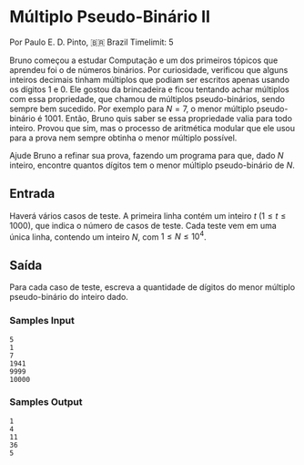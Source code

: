 # Múltiplo Pseudo-Binário II

Por Paulo E. D. Pinto, 🇧🇷 Brazil
Timelimit: 5

Bruno começou a estudar Computação e um dos primeiros tópicos que aprendeu foi o de números binários. Por curiosidade, verificou que alguns inteiros decimais tinham múltiplos que podiam ser escritos apenas usando os dígitos 1 e 0. Ele gostou da brincadeira e ficou tentando achar múltiplos com essa propriedade, que chamou de múltiplos pseudo-binários, sendo sempre bem sucedido. Por exemplo para $N = 7$, o menor múltiplo pseudo-binário é $1001$. Então, Bruno quis saber se essa propriedade valia para todo inteiro. Provou que sim, mas o processo de aritmética modular que ele usou para a prova nem sempre obtinha o menor múltiplo possível.

Ajude Bruno a refinar sua prova, fazendo um programa para que, dado $N$ inteiro, encontre quantos dígitos tem o menor múltiplo pseudo-binário de $N$.

## Entrada

Haverá vários casos de teste. A primeira linha contém um inteiro $t$ ($1 \le t \le 1000$), que indica o número de casos de teste. Cada teste vem em uma única linha, contendo um inteiro $N$, com $1 \le N \le 10^4$.

## Saída

Para cada caso de teste, escreva a quantidade de dígitos do menor múltiplo pseudo-binário do inteiro dado.

### Samples Input

```
5
1
7
1941
9999
10000
```

### Samples Output

```
1
4
11
36
5
```